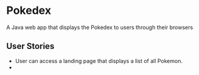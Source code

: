 # Pokedex
A Java web app that displays the Pokedex to users through their browsers

## User Stories
 - User can access a landing page that displays a list of all Pokemon.
 - 